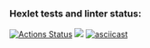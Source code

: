 ### Hexlet tests and linter status:
[![Actions Status](https://github.com/Shmik0/frontend-project-lvl1/workflows/hexlet-check/badge.svg)](https://github.com/Shmik0/frontend-project-lvl1/actions)
<a href="https://codeclimate.com/github/Shmik0/frontend-project-lvl1/maintainability"><img src="https://api.codeclimate.com/v1/badges/cdf814afe1f6e1367949/maintainability" /></a>
[![asciicast](https://asciinema.org/a/JCRAFr7S73aKzNPYM45hDp0VZ.svg)](https://asciinema.org/a/JCRAFr7S73aKzNPYM45hDp0VZ)